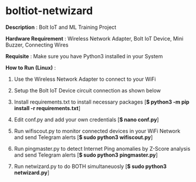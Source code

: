 # boltiot-netwizard

**Description** : Bolt IoT and ML Training Project

**Hardware Requirement** : Wireless Network Adapter, Bolt IoT Device, Mini Buzzer, Connecting Wires

**Requisite** : Make sure you have Python3 installed in your System 

**How to Run (Linux)** :

1. Use the Wireless Network Adapter to connect to your WiFi

2. Setup the Bolt IoT Device circuit connection as shown below

3. Install requirements.txt to install necessary packages [**$ python3 -m pip install -r requirements.txt**] 

4. Edit conf.py and add your own credentials [**$ nano conf.py**]

5. Run wifiscout.py to monitor connected devices in your WiFi Network and send Telegram alerts [**$ sudo python3 wifiscout.py**]

6. Run pingmaster.py to detect Internet Ping anomalies by Z-Score analysis and send Telegram alerts [**$ sudo python3 pingmaster.py**]

7. Run netwizard.py to do BOTH simultaneuosly [**$ sudo python3 netwizard.py**]
 
